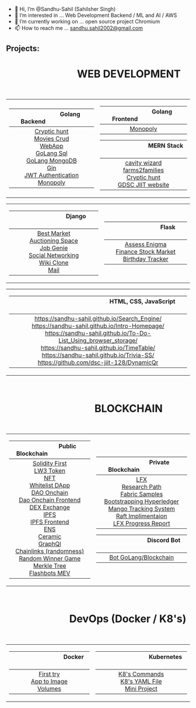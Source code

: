 - 👋 Hi, I’m @Sandhu-Sahil  (Sahilsher Singh)
- 👀 I’m interested in ... Web Development Backend / ML and AI / AWS
- 🌱 I’m currently working on ... open source project Chromium
- 📫 How to reach me ... sandhu.sahil2002@gmail.com

## Projects:

<h1> &emsp; &emsp; &emsp; &emsp;&emsp;&emsp; WEB DEVELOPMENT &emsp;&emsp;&emsp; &emsp; &emsp; &emsp; </h1>

<div>
<table>
  <tr>
  <td align="center">

| &emsp; &emsp; &emsp; &emsp; &emsp; Golang Backend &emsp; &emsp; &emsp; &emsp; &emsp; |
| :------------: |
| [Cryptic hunt](https://github.com/dsc-jiit-128/CrypticHunt) <br> [Movies Crud](https://github.com/Sandhu-Sahil/movies-crud-GoLang) <br>  [WebApp](https://github.com/Sandhu-Sahil/Go-WebApp-Handling) <br>  [GoLang Sql](https://github.com/Sandhu-Sahil/GoLang-Database) <br>  [GoLang MongoDB](https://github.com/Sandhu-Sahil/MongoDb-GoLang) <br>  [Gin](https://github.com/Sandhu-Sahil/Gin-Mongodb) <br>  [JWT Authentication](https://github.com/Sandhu-Sahil/jwt-Golang) <br>  [Monopoly](https://github.com/Sandhu-Sahil/Monopoly-Golang-Backend) <br> | 

  </td>
  <td align="center">

| &emsp; &emsp; &emsp; &emsp; &emsp; Golang Frontend &emsp; &emsp; &emsp; &emsp; &emsp; |
| :-------------: | 
| [Monopoly](https://github.com/Sandhu-Sahil/Monopoly-Golang-Frontend) <br> | 

| &emsp; &emsp; &emsp; &emsp; &emsp; &emsp; MERN Stack &emsp; &emsp; &emsp; &emsp; &emsp; &emsp; | 
| :---------------: |
| [cavity wizard](https://cavitywizard.com/) <br> [farms2families](https://play.google.com/store/apps/details?id=com.farms2families) <br> [Cryptic hunt](https://github.com/dsc-jiit-128/CrypticHunt) <br> [GDSC JIIT website](https://github.com/dsc-jiit-128/GDSC-128-Site) <br> |

  </td>
  </tr>
</table>
</div>

<div>
<table> 
  <tr>
  <td align="center">

| &emsp; &emsp; &emsp; &emsp; &emsp; &emsp; &emsp; Django &emsp; &emsp; &emsp; &emsp; &emsp; &emsp; &emsp; |
| :------------: |
| [Best Market](https://github.com/Sandhu-Sahil/GDSC-supermarket) <br> [Auctioning Space](https://github.com/Sandhu-Sahil/Auctioning_Space) <br> [Job Genie](https://github.com/Sandhu-Sahil/Job-Genie) <br> [Social Networking](https://github.com/Sandhu-Sahil/Social_Networking_Website) <br> [Wiki Clone](https://github.com/Sandhu-Sahil/Encyclopedia-WIKI) <br> [Mail](https://github.com/Sandhu-Sahil/SS-Mails) <br> |

  </td>
  <td align="center">

| &emsp; &emsp; &emsp; &emsp; &emsp; &emsp; &emsp; Flask &emsp; &emsp; &emsp; &emsp; &emsp; &emsp; &emsp; |
| :------------: |
| [Assess Enigma](https://github.com/Sandhu-Sahil/Assess_ENIGMA_......_Harvard_University) <br> [Finance Stock Market](https://github.com/Sandhu-Sahil/CS50x2021_Harvard_University/tree/master/Week-09%20%20Flask%2C%20Ajax%2C%20JSON/Finance%2C%20Stock%20Market) <br> [Birthday Tracker](https://github.com/Sandhu-Sahil/CS50x2021_Harvard_University/tree/master/Week-09%20%20Flask%2C%20Ajax%2C%20JSON/Birthday%20Database%20Tracker) <br> |

  </td>
  </tr>
</table>
</div>

<div>
<table>
  <tr>
    <td>

| &emsp; &emsp; &emsp; &emsp; &emsp; &emsp; &emsp; &emsp; &emsp; &emsp; &emsp; &emsp; &emsp; HTML, CSS, JavaScript &emsp; &emsp; &emsp; &emsp; &emsp; &emsp; &emsp; &emsp; &emsp; &emsp; &emsp; &emsp; &emsp; |
| :------------: |
| https://sandhu-sahil.github.io/Search_Engine/ <br> https://sandhu-sahil.github.io/Intro-Homepage/ <br> https://sandhu-sahil.github.io/To-Do-List_Using_browser_storage/ <br> https://sandhu-sahil.github.io/TimeTable/ <br> https://sandhu-sahil.github.io/Trivia-SS/ <br> https://github.com/dsc-jiit-128/DynamicQr <br> |

   </td>
  </tr> 
</table>
</div>

<br>

<h1> &emsp; &emsp; &emsp; &emsp; &emsp; &emsp; &emsp; BLOCKCHAIN &emsp; &emsp; &emsp; &emsp; &emsp; &emsp; &emsp; </h1>

<div>
<table> 
  <tr>
  <td align="center">

| &emsp; &emsp; &emsp; &emsp;&emsp; Public Blockchain &emsp;&emsp; &emsp; &emsp; &emsp; |
| :------------: |
| [Solidity First](https://github.com/Sandhu-Sahil/Blockchain-Solidity-1st) <br> [LW3 Token](https://github.com/Sandhu-Sahil/Token-Blockchain) <br> [NFT](https://github.com/Sandhu-Sahil/Basic-NFT) <br> [Whitelist DApp](https://github.com/Sandhu-Sahil/whitelist-dapp) <br> [DAO Onchain](https://github.com/Sandhu-Sahil/onchain-DAO) <br> [Dao Onchain Frontend](https://github.com/Sandhu-Sahil/onchain-DAO-frontend) <br> [DEX Exchange](https://github.com/Sandhu-Sahil/DEX-exchange-app) <br> [IPFS](https://github.com/Sandhu-Sahil/nft-ipfs) <br> [IPFS Frontend](https://github.com/Sandhu-Sahil/nft-ipfs-frontend) <br> [ENS](https://github.com/Sandhu-Sahil/ENS-app) <br> [Ceramic](https://github.com/Sandhu-Sahil/ceramic-Web3) <br> [GraphQl](https://github.com/Sandhu-Sahil/graph-QL) <br> [Chainlinks (randomness)](https://github.com/Sandhu-Sahil/randomness-by-chainlinks-VRF) <br> [Random Winner Game](https://github.com/Sandhu-Sahil/Random-Winner-Game-Blockchain) <br> [Merkle Tree](https://github.com/Sandhu-Sahil/merkle-tree) <br> [Flashbots MEV](https://github.com/Sandhu-Sahil/flashbots-MEV) <br> |

  </td>
  <td align="center">

| &emsp; &emsp; &emsp; &emsp;&emsp; Private Blockchain &emsp;&emsp; &emsp; &emsp; &emsp; |
| :------------: |
| [LFX](https://github.com/BiniWorld/Hyperledger-BiniBFT) <br> [Research Path](https://github.com/BiniWorld/Hyperledger-BiniBFT/tree/Blockchain-for-dummies) <br> [Fabric Samples](https://github.com/Sandhu-Sahil/fabric-samples) <br> [Bootstrapping Hyperledger](https://github.com/Sandhu-Sahil/bootstrapping-hyperledger) <br> [Mango Tracking System](https://github.com/Sandhu-Sahil/mango-tracking-sys) <br> [Raft Implimentaion](https://github.com/Sandhu-Sahil/raft-implementation) <br> [LFX Progress Report](https://github.com/Sandhu-Sahil/LFX-Hyperledger_progress-report) <br> |

| &emsp; &emsp; &emsp; &emsp; &emsp; &emsp; Discord Bot &emsp; &emsp; &emsp; &emsp; &emsp; &emsp; |
| :-------------: | 
| [Bot GoLang/Blockchain](https://github.com/Sandhu-Sahil/personal-discord-bot) <br> | 

  </td>
  </tr>
</table>
</div>

<br>

<h1> &emsp; &emsp; &emsp; &emsp; &emsp; DevOps (Docker / K8's) &emsp; &emsp; &emsp; &emsp; &emsp; </h1>

<div>
<table> 
  <tr>
  <td align="center">

| &emsp; &emsp; &emsp; &emsp; &emsp;&emsp;&emsp; Docker &emsp;&emsp;&emsp; &emsp; &emsp; &emsp; &emsp; |
| :------------: |
| [First try](https://github.com/Sandhu-Sahil/docker_first-try) <br> [App to Image](https://github.com/Sandhu-Sahil/Docker_app-to-image) <br> [Volumes](https://github.com/Sandhu-Sahil/Docker-volumes) <br> |

  </td>
  <td align="center">

| &emsp; &emsp; &emsp; &emsp; &emsp;&emsp;&emsp; Kubernetes &emsp;&emsp;&emsp; &emsp; &emsp; &emsp; &emsp; |
| :------------: |
| [K8's Commands](https://github.com/Sandhu-Sahil/commands-k8s) <br> [K8's YAML File](https://github.com/Sandhu-Sahil/yaml-k8s) <br> [Mini Project](https://github.com/Sandhu-Sahil/project-k8s) <br> |

  </td>
  </tr>
</table>
</div>

<!-- 💞️ I’m looking to collaborate on ...->


<!---
Sandhu-Sahil/Sandhu-Sahil is a ✨ special ✨ repository because its `README.md` (this file) appears on your GitHub profile.
You can click the Preview link to take a look at your changes.
--->
